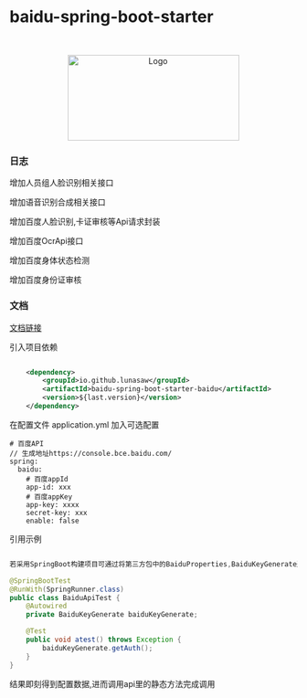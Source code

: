 # baidu-spring-boot-starter

<!-- PROJECT LOGO -->
<br />

<p align="center">
  <a href="https://github.com/czy1024/baidu-spring-boot-starter/">
    <img src="https://tva1.sinaimg.cn/large/008i3skNgy1grloxhfbmkj30f00760sv.jpg" alt="Logo" width="300" height="150">
  </a>
</p>

### 日志

增加人员组人脸识别相关接口

增加语音识别合成相关接口

增加百度人脸识别,卡证审核等Api请求封装

增加百度OcrApi接口

 增加百度身体状态检测

 增加百度身份证审核


### 文档

[文档链接](https://lunasaw.github.io/luna-fans-api/javadocs/)

引入项目依赖

```xml

    <dependency>
        <groupId>io.github.lunasaw</groupId>
        <artifactId>baidu-spring-boot-starter-baidu</artifactId>
        <version>${last.version}</version>
    </dependency>
```
在配置文件 application.yml 加入可选配置

```text
# 百度API
// 生成地址https://console.bce.baidu.com/
spring:
  baidu:
    # 百度appId
    app-id: xxx
    # 百度appKey
    app-key: xxxx
    secret-key: xxx
    enable: false
```

引用示例

```java

若采用SpringBoot构建项目可通过将第三方包中的BaiduProperties,BaiduKeyGenerate通过Spring配置文件注入Spring管理

@SpringBootTest
@RunWith(SpringRunner.class)
public class BaiduApiTest {
    @Autowired
    private BaiduKeyGenerate baiduKeyGenerate;

    @Test
    public void atest() throws Exception {
        baiduKeyGenerate.getAuth();
    }
}


```
结果即刻得到配置数据,进而调用api里的静态方法完成调用




